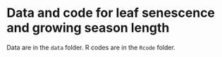 # Data and code for leaf senescence and growing season length

Data are in the `data` folder. R codes are in the `Rcode` folder.

